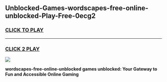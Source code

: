 
## Unblocked-Games-wordscapes-free-online-unblocked-Play-Free-0ecg2
<h3>
<a href="https://premium76.site?title=wordscapes-free-online-unblocked&ref=18A1">CLICK TO PLAY</a></h3>
<hr>

<h3>
<a href="https://premium76.site?title=wordscapes-free-online-unblocked&ref=18A1">CLICK 2 PLAY</a>
  
</h3>

<a href="https://premium76.site?title=wordscapes-free-online-unblocked&ref=18A1"><img src="https://clearcache.store/games.png"></a>


**wordscapes-free-online-unblocked games unblocked: Your Gateway to Fun and Accessible Online Gaming**

